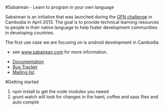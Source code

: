#Sabairean - Learn to program in your own language

Sabairean is an initiative that was launched during the [GFN
challenge](http://www.gfnchallenge.org) in Cambodia in April 2013. The
goal is to provide technical learning resources to people in their
native language to help foster development communities in developing
countries.

The first use case we are focusing on is android development in Cambodia
- see www.sabairean.com for more information.

* [Documentation](https://github.com/joshuavial/sabairean/wiki)
* [Bug Tracker](https://github.com/joshuavial/sabairean/wiki)
* [Mailing
  list](https://groups.google.com/forum/?fromgroups#!forum/sabaireanapp)

#Getting started

1. npm install to get the node modules you neeed
2. grunt watch will look for changes in the haml, coffee and sass files
and auto compile

##

